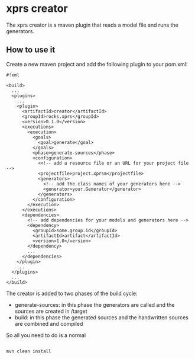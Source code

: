 # xprs creator #

The xprs creator is a maven plugin that reads a model file and runs the generators.

## How to use it ##

Create a new maven project and add the following plugin to your pom.xml:

```
#!xml

<build>
  ...
  <plugins>
    ...
    <plugin>
      <artifactId>creator</artifactId>
      <groupId>rocks.xprs</groupId>
      <version>0.1.0</version>
      <executions>
        <execution>
          <goals>
            <goal>generate</goal>
          </goals>
          <phase>generate-sources</phase>
          <configuration>
            <<!-- add a resource file or an URL for your project file -->
            <projectfile>project.xprsm</projectfile> 
            <generators>
              <!-- add the class names of your generators here -->
              <generator>your.Generator</generator>
            </generators>
          </configuration>
        </execution>
      </executions>
      <dependencies>
        <!-- add dependencies for your models and generators here -->
        <dependency>
          <groupId>some.group.id</groupId>
          <artifactId>artifact</artifactId>
          <version>1.0</version>
        </dependency>
        ...
      </dependencies>
    </plugin>
    ...
  </plugins>
  ...
</build>
```

The creator is added to two phases of the build cycle:

* generate-sources: in this phase the generators are called and the sources are created in /target
* build: in this phase the generated sources and the handwritten sources are combined and compiled

So all you need to do is a normal 


```

mvn clean install

```

